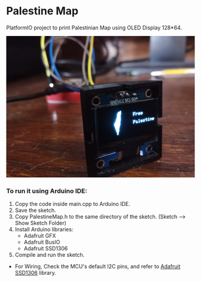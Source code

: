 # Palestine Map

PlatformIO project to print Palestinian Map using OLED Display 128*64.  

![Image](assets/image.jpg)

### To run it using Arduino IDE:
1. Copy the code inside main.cpp to Arduino IDE.
2. Save the sketch.
3. Copy PalestineMap.h to the same directory of the sketch. (Sketch --> Show Sketch Folder)
4. Install Arduino libraries:
    - Adafruit GFX
    - Adafruit BusIO
    - Adafruit SSD1306
5. Compile and run the sketch.

* For Wiring, Check the MCU's default I2C pins, and refer to [Adafruit SSD1306](https://github.com/adafruit/Adafruit_SSD1306) library.


